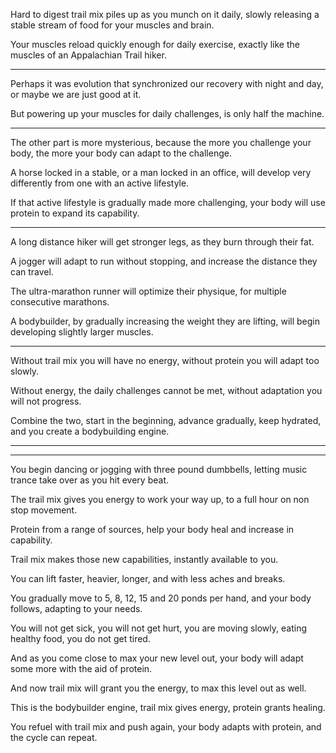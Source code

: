 Hard to digest trail mix piles up as you munch on it daily,
slowly releasing a stable stream of food for your muscles and brain.

Your muscles reload quickly enough for daily exercise,
exactly like the muscles of an Appalachian Trail hiker.

---

Perhaps it was evolution that synchronized our recovery with night and day,
or maybe we are just good at it.

But powering up your muscles for daily challenges,
is only half the machine.

---

The other part is more mysterious, because the more you challenge your body,
the more your body can adapt to the challenge.

A horse locked in a stable, or a man locked in an office,
will develop very differently from one with an active lifestyle.

If that active lifestyle is gradually made more challenging,
your body will use protein to expand its capability.

---

A long distance hiker will get stronger legs,
as they burn through their fat.

A jogger will adapt to run without stopping,
and increase the distance they can travel.

The ultra-marathon runner will optimize their physique,
for multiple consecutive marathons.

A bodybuilder, by gradually increasing the weight they are lifting,
will begin developing slightly larger muscles.

---

Without trail mix you will have no energy,
without protein you will adapt too slowly.

Without energy, the daily challenges cannot be met,
without adaptation you will not progress.

Combine the two, start in the beginning, advance gradually,
keep hydrated, and you create a bodybuilding engine.

---



---

You begin dancing or jogging with three pound dumbbells,
letting music trance take over as you hit every beat.

The trail mix gives you energy to work your way up,
to a full hour on non stop movement.

Protein from a range of sources,
help your body heal and increase in capability.

Trail mix makes those new capabilities,
instantly available to you.

You can lift faster, heavier, longer,
and with less aches and breaks.

You gradually move to 5, 8, 12, 15 and 20 ponds per hand,
and your body follows, adapting to your needs.

You will not get sick, you will not get hurt,
you are moving slowly, eating healthy food, you do not get tired.

And as you come close to max your new level out,
your body will adapt some more with the aid of protein.

And now trail mix will grant you the energy,
to max this level out as well.

This is the bodybuilder engine,
trail mix gives energy, protein grants healing.

You refuel with trail mix and push again,
your body adapts with protein, and the cycle can repeat.
